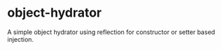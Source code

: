 object-hydrator
===============

A simple object hydrator using reflection for constructor or setter based injection.
